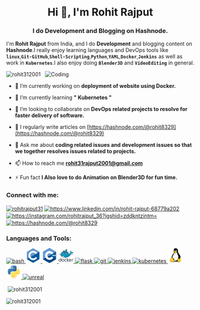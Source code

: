 <h1 align="center">Hi 👋, I'm Rohit Rajput</h1>
<h3 align="center">I do Development and Blogging on Hashnode.</h3>

I'm **Rohit Rajput** from India, and I do **Development** and blogging content on **Hashnode**.I really enjoy learning languages and DevOps tools like **`linux`**,**`Git-GitHub`**,**`Shell-Scripting`**,**`Python`**,**`YAML`**,**`Docker`**,**`Jenkins`** as well as work in **`Kubernetes`**.I also enjoy doing **`Blender3D`** and **`VideoEditing`** in general.


<img align="right" alt="Coding" width="400" src="https://camo.githubusercontent.com/89233231dc8ba3dc5af6b979e9e3985ee8b9b70622d2ce686fc46c4a6706ea20/68747470733a2f2f6d69726f2e6d656469756d2e636f6d2f6d61782f313237322f312a5a53566d57476363317765454e6230536861775778772e676966">

<p align="left"> <img src="https://komarev.com/ghpvc/?username=rohit312001&label=Profile%20views&color=0e75b6&style=flat" alt="rohit312001" /> </p>

- 🔭 I’m currently working on **deployment of website using Docker.**

- 🌱 I’m currently learning **" Kubernetes "**

- 👯 I’m looking to collaborate on **DevOps related projects to resolve for faster delivery of software.**

- 📝 I regularly write articles on [https://hashnode.com/@rohit8329](https://hashnode.com/@rohit8329)

- 💬 Ask me about **coding related issues and development issues so that we together resolves issues related to projects.**

- 📫 How to reach me **rohit31rajput2001@gmail.com**

- ⚡ Fun fact **I Also love to do Animation on Blender3D for fun time.**

<h3 align="left">Connect with me:</h3>
<p align="left">
<a href="https://twitter.com/rohitrajput31" target="blank"><img align="center" src="https://raw.githubusercontent.com/rahuldkjain/github-profile-readme-generator/master/src/images/icons/Social/twitter.svg" alt="rohitrajput31" height="30" width="40" /></a>
<a href="https://linkedin.com/in/https://www.linkedin.com/in/rohit-rajput-68779a202" target="blank"><img align="center" src="https://raw.githubusercontent.com/rahuldkjain/github-profile-readme-generator/master/src/images/icons/Social/linked-in-alt.svg" alt="https://www.linkedin.com/in/rohit-rajput-68779a202" height="30" width="40" /></a>
<a href="https://instagram.com/https://instagram.com/rohitrajput_36?igshid=zddkntzintm=" target="blank"><img align="center" src="https://raw.githubusercontent.com/rahuldkjain/github-profile-readme-generator/master/src/images/icons/Social/instagram.svg" alt="https://instagram.com/rohitrajput_36?igshid=zddkntzintm=" height="30" width="40" /></a>
<a href="https://hashnode.com/https://hashnode.com/@rohit8329" target="blank"><img align="center" src="https://raw.githubusercontent.com/rahuldkjain/github-profile-readme-generator/master/src/images/icons/Social/hashnode.svg" alt="https://hashnode.com/@rohit8329" height="30" width="40" /></a>
</p>

<h3 align="left">Languages and Tools:</h3>
<p align="left"> <a href="https://www.gnu.org/software/bash/" target="_blank" rel="noreferrer"> <img src="https://www.vectorlogo.zone/logos/gnu_bash/gnu_bash-icon.svg" alt="bash" width="40" height="40"/> </a> <a href="https://www.cprogramming.com/" target="_blank" rel="noreferrer"> <img src="https://raw.githubusercontent.com/devicons/devicon/master/icons/c/c-original.svg" alt="c" width="40" height="40"/> </a> <a href="https://www.w3schools.com/cpp/" target="_blank" rel="noreferrer"> <img src="https://raw.githubusercontent.com/devicons/devicon/master/icons/cplusplus/cplusplus-original.svg" alt="cplusplus" width="40" height="40"/> </a> <a href="https://www.docker.com/" target="_blank" rel="noreferrer"> <img src="https://raw.githubusercontent.com/devicons/devicon/master/icons/docker/docker-original-wordmark.svg" alt="docker" width="40" height="40"/> </a> <a href="https://flask.palletsprojects.com/" target="_blank" rel="noreferrer"> <img src="https://www.vectorlogo.zone/logos/pocoo_flask/pocoo_flask-icon.svg" alt="flask" width="40" height="40"/> </a> <a href="https://git-scm.com/" target="_blank" rel="noreferrer"> <img src="https://www.vectorlogo.zone/logos/git-scm/git-scm-icon.svg" alt="git" width="40" height="40"/> </a> <a href="https://www.jenkins.io" target="_blank" rel="noreferrer"> <img src="https://www.vectorlogo.zone/logos/jenkins/jenkins-icon.svg" alt="jenkins" width="40" height="40"/> </a> <a href="https://kubernetes.io" target="_blank" rel="noreferrer"> <img src="https://www.vectorlogo.zone/logos/kubernetes/kubernetes-icon.svg" alt="kubernetes" width="40" height="40"/> </a> <a href="https://www.linux.org/" target="_blank" rel="noreferrer"> <img src="https://raw.githubusercontent.com/devicons/devicon/master/icons/linux/linux-original.svg" alt="linux" width="40" height="40"/> </a> <a href="https://www.python.org" target="_blank" rel="noreferrer"> <img src="https://raw.githubusercontent.com/devicons/devicon/master/icons/python/python-original.svg" alt="python" width="40" height="40"/> </a> <a href="https://unrealengine.com/" target="_blank" rel="noreferrer"> <img src="https://raw.githubusercontent.com/kenangundogan/fontisto/036b7eca71aab1bef8e6a0518f7329f13ed62f6b/icons/svg/brand/unreal-engine.svg" alt="unreal" width="40" height="40"/> </a> </p>

<p>&nbsp;<img align="center" src="https://github-readme-stats.vercel.app/api?username=rohit312001&show_icons=true&locale=en" alt="rohit312001" /></p>

<p><img align="center" src="https://github-readme-streak-stats.herokuapp.com/?user=rohit312001&" alt="rohit312001" /></p>

